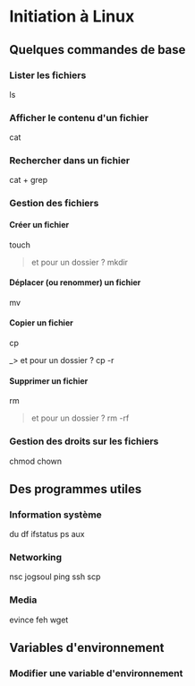 # Initiation à Linux

## Quelques commandes de base

### Lister les fichiers

ls

### Afficher le contenu d'un fichier

cat

### Rechercher dans un fichier

cat + grep

### Gestion des fichiers

#### Créer un fichier

touch

> et pour un dossier ? mkdir

#### Déplacer (ou renommer) un fichier

mv

#### Copier un fichier

cp

_> et pour un dossier ? cp -r

#### Supprimer un fichier

rm

> et pour un dossier ? rm -rf


### Gestion des droits sur les fichiers

chmod chown

## Des programmes utiles

### Information système

du
df
ifstatus
ps aux


### Networking

nsc jogsoul ping ssh scp

### Media

evince feh wget

## Variables d'environnement

### Modifier une variable d'environnement
